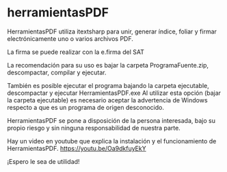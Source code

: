 # herramientasPDF
HerramientasPDF utiliza itextsharp para unir, generar índice, foliar y firmar electrónicamente uno o varios archivos PDF.

La firma se puede realizar con la e.firma del SAT

La recomendación para su uso es bajar la carpeta ProgramaFuente.zip, descompactar, compilar y ejecutar.

También es posible ejecutar el programa bajando la carpeta ejecutable, descompactar y ejecutar HerramientasPDF.exe
Al utilizar esta opción (bajar la carpeta ejecutable) es necesario aceptar la advertencia de Windows respecto a que es un programa de origen desconocido.

HerramientasPDF se pone a disposición de la persona interesada, bajo su propio riesgo y sin ninguna responsabilidad de nuestra parte.

Hay un video en youtube que explica la instalación y el funcionamiento de HerramientasPDF.
https://youtu.be/Oa9dkfuyEkY

¡Espero le sea de utilidad!

